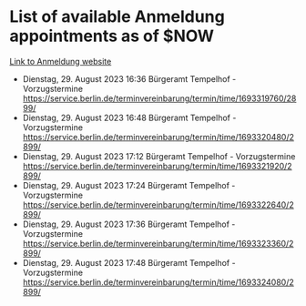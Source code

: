 # List of available Anmeldung appointments as of $NOW
[Link to Anmeldung website](https://service.berlin.de/terminvereinbarung/termin/tag.php?termin=1&anliegen[]=120686&dienstleisterlist=122210,122217,327316,122219,327312,122227,327314,122231,327346,122243,327348,122254,122252,329742,122260,329745,122262,329748,122271,327278,122273,327274,122277,327276,330436,122280,327294,122282,327290,122284,327292,122291,327270,122285,327266,122286,327264,122296,327268,150230,329760,122297,327286,122294,327284,122312,329763,122314,329775,122304,327330,122311,327334,122309,327332,317869,122281,327352,122279,329772,122283,122276,327324,122274,327326,122267,329766,122246,327318,122251,327320,122257,327322,122208,327298,122226,327300&herkunft=http%3A%2F%2Fservice.berlin.de%2Fdienstleistung%2F120686%2F)
- Dienstag, 29. August 2023 16:36 Bürgeramt Tempelhof - Vorzugstermine https://service.berlin.de/terminvereinbarung/termin/time/1693319760/2899/
- Dienstag, 29. August 2023 16:48 Bürgeramt Tempelhof - Vorzugstermine https://service.berlin.de/terminvereinbarung/termin/time/1693320480/2899/
- Dienstag, 29. August 2023 17:12 Bürgeramt Tempelhof - Vorzugstermine https://service.berlin.de/terminvereinbarung/termin/time/1693321920/2899/
- Dienstag, 29. August 2023 17:24 Bürgeramt Tempelhof - Vorzugstermine https://service.berlin.de/terminvereinbarung/termin/time/1693322640/2899/
- Dienstag, 29. August 2023 17:36 Bürgeramt Tempelhof - Vorzugstermine https://service.berlin.de/terminvereinbarung/termin/time/1693323360/2899/
- Dienstag, 29. August 2023 17:48 Bürgeramt Tempelhof - Vorzugstermine https://service.berlin.de/terminvereinbarung/termin/time/1693324080/2899/
